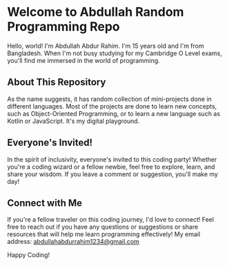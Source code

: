 # Welcome to Abdullah Random Programming Repo

Hello, world! I'm Abdullah Abdur Rahim. I'm 15 years old and I'm from Bangladesh. When I'm not busy studying for my Cambridge O Level exams, you'll find me immersed in the world of programming.

## About This Repository

As the name suggests, it has random collection of mini-projects done in different languages. Most of the projects are done to learn new concepts, such as Object-Oriented Programming, or to learn a new language such as Kotlin or JavaScript. It's my digital playground.

## Everyone's Invited!

In the spirit of inclusivity, everyone's invited to this coding party! Whether you're a coding wizard or a fellow newbie, feel free to explore, learn, and share your wisdom. If you leave a comment or suggestion, you'll make my day!

## Connect with Me

If you're a fellow traveler on this coding journey, I'd love to connect! Feel free to reach out if you have any questions or suggestions or share resources that will help me learn programming effectively!
My email address: abdullahabdurrahim1234@gmail.com

Happy Coding!
